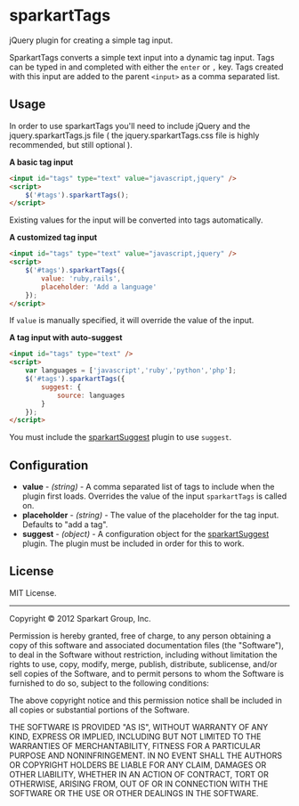 # sparkartTags

jQuery plugin for creating a simple tag input.

SparkartTags converts a simple text input into a dynamic tag input. Tags can be typed in and completed with either the `enter` or `,` key. Tags created with this input are added to the parent `<input>` as a comma separated list.

## Usage

In order to use sparkartTags you'll need to include jQuery and the jquery.sparkartTags.js file ( the jquery.sparkartTags.css file is highly recommended, but still optional ).

**A basic tag input**

```html
<input id="tags" type="text" value="javascript,jquery" />
<script>
	$('#tags').sparkartTags();
</script>
```

Existing values for the input will be converted into tags automatically.

**A customized tag input**

```html
<input id="tags" type="text" value="javascript,jquery" />
<script>
	$('#tags').sparkartTags({
		value: 'ruby,rails',
		placeholder: 'Add a language'
	});
</script>
```

If `value` is manually specified, it will override the value of the input.

**A tag input with auto-suggest**

```html
<input id="tags" type="text" />
<script>
	var languages = ['javascript','ruby','python','php'];
	$('#tags').sparkartTags({
		suggest: {
			source: languages
		}
	});
</script>
```

You must include the [sparkartSuggest](https://github.com/SparkartGroupInc/sparkartSuggest) plugin to use `suggest`.

## Configuration

* **value** - *(string)* - A comma separated list of tags to include when the plugin first loads. Overrides the value of the input `sparkartTags` is called on.
* **placeholder** - *(string)* - The value of the placeholder for the tag input. Defaults to "add a tag".
* **suggest** - *(object)* - A configuration object for the [sparkartSuggest](https://github.com/SparkartGroupInc/sparkartSuggest) plugin. The plugin must be included in order for this to work.

## License

MIT License.

----------

Copyright © 2012 Sparkart Group, Inc.

Permission is hereby granted, free of charge, to any person obtaining a copy of this software and associated documentation files (the "Software"), to deal in the Software without restriction, including without limitation the rights to use, copy, modify, merge, publish, distribute, sublicense, and/or sell copies of the Software, and to permit persons to whom the Software is furnished to do so, subject to the following conditions:

The above copyright notice and this permission notice shall be included in all copies or substantial portions of the Software.

THE SOFTWARE IS PROVIDED "AS IS", WITHOUT WARRANTY OF ANY KIND, EXPRESS OR IMPLIED, INCLUDING BUT NOT LIMITED TO THE WARRANTIES OF MERCHANTABILITY, FITNESS FOR A PARTICULAR PURPOSE AND NONINFRINGEMENT. IN NO EVENT SHALL THE AUTHORS OR COPYRIGHT HOLDERS BE LIABLE FOR ANY CLAIM, DAMAGES OR OTHER LIABILITY, WHETHER IN AN ACTION OF CONTRACT, TORT OR OTHERWISE, ARISING FROM, OUT OF OR IN CONNECTION WITH THE SOFTWARE OR THE USE OR OTHER DEALINGS IN THE SOFTWARE.